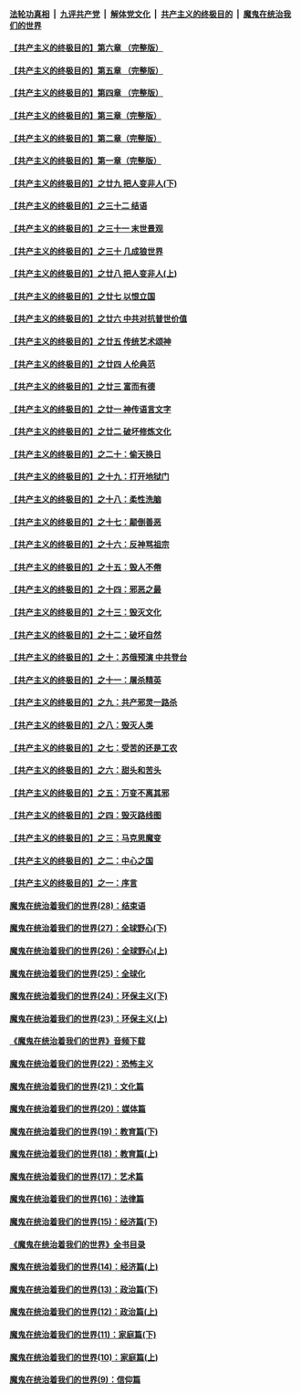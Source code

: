 ####  [法轮功真相](../../../../basic/blob/master/README.md?t=06120231) &nbsp;|&nbsp; [九评共产党](../../../../9ping.md/blob/master/README.md?t=06120231) &nbsp;|&nbsp; [解体党文化](../../../../jtdwh.md/blob/master/README.md?t=06120231)  &nbsp;|&nbsp; [共产主义的终极目的](../../../../gczydzjmd.md/blob/master/README.md?t=06120231) &nbsp;|&nbsp; [魔鬼在统治我们的世界](../../../../mgztzwmdsj.md/blob/master/README.md?t=06120231) 

#### [【共产主义的终极目的】第六章 （完整版）](../pages/nsc422/n11428913.md?t=06120231) 

#### [【共产主义的终极目的】第五章 （完整版）](../pages/nsc422/n11428912.md?t=06120231) 

#### [【共产主义的终极目的】第四章 （完整版）](../pages/nsc422/n11428907.md?t=06120231) 

#### [【共产主义的终极目的】第三章（完整版）](../pages/nsc422/n11428848.md?t=06120231) 

#### [【共产主义的终极目的】第二章（完整版）](../pages/nsc422/n11428831.md?t=06120231) 

#### [【共产主义的终极目的】第一章（完整版）](../pages/nsc422/n11417651.md?t=06120231) 

#### [【共产主义的终极目的】之廿九 把人变非人(下)](../pages/nsc422/n11344140.md?t=06120231) 

#### [【共产主义的终极目的】之三十二 结语](../pages/nsc422/n11360535.md?t=06120231) 

#### [【共产主义的终极目的】之三十一 末世景观](../pages/nsc422/n11351129.md?t=06120231) 

#### [【共产主义的终极目的】之三十 几成狼世界](../pages/nsc422/n11348280.md?t=06120231) 

#### [【共产主义的终极目的】之廿八 把人变非人(上)](../pages/nsc422/n11340492.md?t=06120231) 

#### [【共产主义的终极目的】之廿七 以恨立国](../pages/nsc422/n11336944.md?t=06120231) 

#### [【共产主义的终极目的】之廿六 中共对抗普世价值](../pages/nsc422/n11324785.md?t=06120231) 

#### [【共产主义的终极目的】之廿五 传统艺术颂神](../pages/nsc422/n11296396.md?t=06120231) 

#### [【共产主义的终极目的】之廿四 人伦典范](../pages/nsc422/n11296397.md?t=06120231) 

#### [【共产主义的终极目的】之廿三 富而有德](../pages/nsc422/n11283598.md?t=06120231) 

#### [【共产主义的终极目的】之廿一 神传语言文字](../pages/nsc422/n11263265.md?t=06120231) 

#### [【共产主义的终极目的】之廿二 破坏修炼文化](../pages/nsc422/n11245728.md?t=06120231) 

#### [【共产主义的终极目的】之二十：偷天换日](../pages/nsc422/n11238846.md?t=06120231) 

#### [【共产主义的终极目的】之十九：打开地狱门](../pages/nsc422/n11206376.md?t=06120231) 

#### [【共产主义的终极目的】之十八：柔性洗脑](../pages/nsc422/n11199994.md?t=06120231) 

#### [【共产主义的终极目的】之十七：颠倒善恶](../pages/nsc422/n11179782.md?t=06120231) 

#### [【共产主义的终极目的】之十六：反神骂祖宗](../pages/nsc422/n11166798.md?t=06120231) 

#### [【共产主义的终极目的】之十五：毁人不倦](../pages/nsc422/n11166792.md?t=06120231) 

#### [【共产主义的终极目的】之十四：邪恶之最](../pages/nsc422/n11150249.md?t=06120231) 

#### [【共产主义的终极目的】之十三：毁灭文化](../pages/nsc422/n11135227.md?t=06120231) 

#### [【共产主义的终极目的】之十二：破坏自然](../pages/nsc422/n11135214.md?t=06120231) 

#### [【共产主义的终极目的】之十：苏俄预演 中共登台](../pages/nsc422/n11118424.md?t=06120231) 

#### [【共产主义的终极目的】之十一：屠杀精英](../pages/nsc422/n11118442.md?t=06120231) 

#### [【共产主义的终极目的】之九：共产邪灵一路杀](../pages/nsc422/n11114139.md?t=06120231) 

#### [【共产主义的终极目的】之八：毁灭人类](../pages/nsc422/n11108503.md?t=06120231) 

#### [【共产主义的终极目的】之七：受苦的还是工农](../pages/nsc422/n11101809.md?t=06120231) 

#### [【共产主义的终极目的】之六：甜头和苦头](../pages/nsc422/n11096971.md?t=06120231) 

#### [【共产主义的终极目的】之五：万变不离其邪](../pages/nsc422/n11091285.md?t=06120231) 

#### [【共产主义的终极目的】之四：毁灭路线图](../pages/nsc422/n11086284.md?t=06120231) 

#### [【共产主义的终极目的】之三：马克思魔变](../pages/nsc422/n11061941.md?t=06120231) 

#### [【共产主义的终极目的】之二：中心之国](../pages/nsc422/n11047728.md?t=06120231) 

#### [【共产主义的终极目的】之一：序言](../pages/nsc422/n11086077.md?t=06120231) 

#### [魔鬼在统治着我们的世界(28)：结束语](../pages/nsc422/n10936246.md?t=06120231) 

#### [魔鬼在统治着我们的世界(27)：全球野心(下)](../pages/nsc422/n10928319.md?t=06120231) 

#### [魔鬼在统治着我们的世界(26)：全球野心(上)](../pages/nsc422/n10900318.md?t=06120231) 

#### [魔鬼在统治着我们的世界(25)：全球化](../pages/nsc422/n10788205.md?t=06120231) 

#### [魔鬼在统治着我们的世界(24)：环保主义(下)](../pages/nsc422/n10695307.md?t=06120231) 

#### [魔鬼在统治着我们的世界(23)：环保主义(上)](../pages/nsc422/n10688613.md?t=06120231) 

#### [《魔鬼在统治着我们的世界》音频下载](../pages/nsc422/n10635553.md?t=06120231) 

#### [魔鬼在统治着我们的世界(22)：恐怖主义](../pages/nsc422/n10614727.md?t=06120231) 

#### [魔鬼在统治着我们的世界(21)：文化篇](../pages/nsc422/n10597706.md?t=06120231) 

#### [魔鬼在统治着我们的世界(20)：媒体篇](../pages/nsc422/n10586579.md?t=06120231) 

#### [魔鬼在统治着我们的世界(19)：教育篇(下)](../pages/nsc422/n10564808.md?t=06120231) 

#### [魔鬼在统治着我们的世界(18)：教育篇(上)](../pages/nsc422/n10526970.md?t=06120231) 

#### [魔鬼在统治着我们的世界(17)：艺术篇](../pages/nsc422/n10499093.md?t=06120231) 

#### [魔鬼在统治着我们的世界(16)：法律篇](../pages/nsc422/n10485969.md?t=06120231) 

#### [魔鬼在统治着我们的世界(15)：经济篇(下)](../pages/nsc422/n10469975.md?t=06120231) 

#### [《魔鬼在统治着我们的世界》全书目录](../pages/nsc422/n10464261.md?t=06120231) 

#### [魔鬼在统治着我们的世界(14)：经济篇(上)](../pages/nsc422/n10457370.md?t=06120231) 

#### [魔鬼在统治着我们的世界(13)：政治篇(下)](../pages/nsc422/n10448270.md?t=06120231) 

#### [魔鬼在统治着我们的世界(12)：政治篇(上)](../pages/nsc422/n10444576.md?t=06120231) 

#### [魔鬼在统治着我们的世界(11)：家庭篇(下)](../pages/nsc422/n10440961.md?t=06120231) 

#### [魔鬼在统治着我们的世界(10)：家庭篇(上)](../pages/nsc422/n10435448.md?t=06120231) 

#### [魔鬼在统治着我们的世界(9)：信仰篇](../pages/nsc422/n10432159.md?t=06120231) 

